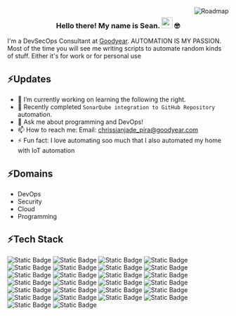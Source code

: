 <img align="right" src="https://api.roadmap.sh/v1-badge/tall/64c7ca428bda28d9914b5f6f?variant=dark" alt="Roadmap"/>

### <p align="center">  Hello there! My name is Sean. <img height="25px" src="https://github.com/chrissianpira/chrissianpira/assets/108297669/25761dc5-6662-449b-a3a2-ffb8ee5a84e4" /> 🤓</p>

I'm a DevSecOps Consultant at [Goodyear](https://github.com/goodyear). AUTOMATION IS MY PASSION. Most of the time you will see me writing scripts to automate random kinds of stuff. Either it's for work or for personal use

## ⚡Updates
- 🔭 I’m currently working on learning the following the right.
- 🌱 Recently completed `SonarQube integration to GitHub Repository` automation.
- 💬 Ask me about programming and DevOps!
- 📫 How to reach me: Email: chrissianjade_pira@goodyear.com
- ⚡ Fun fact: I love automating soo much that I also automated my home with IoT automation 

## ⚡Domains
- DevOps
- Security
- Cloud
- Programming
  
## ⚡Tech Stack
![Static Badge](https://img.shields.io/badge/git-red?style=for-the-badge&logo=git&logoColor=white)
![Static Badge](https://img.shields.io/badge/github-black?style=for-the-badge&logo=gitHUB&logoColor=white)
![Static Badge](https://img.shields.io/badge/linux-yellow?style=for-the-badge&logo=linux&logoColor=black)
![Static Badge](https://img.shields.io/badge/Microsoft%20Azure-%230078D4?style=for-the-badge&logo=microsoft%20azure&logoColor=white)
![Static Badge](https://img.shields.io/badge/Amazon%20AWS-orange?style=for-the-badge&logo=amazon%20aws&logoColor=white)
![Static Badge](https://img.shields.io/badge/github%20actions-white?style=for-the-badge&logo=github%20actions&logoColor=2088FF)
![Static Badge](https://img.shields.io/badge/Azure%20devops-%230078D7?style=for-the-badge&logo=Azure%20devops&logoColor=white)
![Static Badge](https://img.shields.io/badge/sonarqube-white?style=for-the-badge&logo=sonarqube&logoColor=4C9BD6)
![Static Badge](https://img.shields.io/badge/github%20advance%20security-black?style=for-the-badge&logo=github&logoColor=white)
![Static Badge](https://img.shields.io/badge/docker-0DB7ED?style=for-the-badge&logo=docker&logoColor=white)
![Static Badge](https://img.shields.io/badge/kubernetes-326CE5?style=for-the-badge&logo=kubernetes&logoColor=white)
![Static Badge](https://img.shields.io/badge/rancher-0075A8?style=for-the-badge&logo=rancher&logoColor=white)
![Static Badge](https://img.shields.io/badge/ansible-black?style=for-the-badge&logo=ansible&logoColor=white)
![Static Badge](https://img.shields.io/badge/terraform-5835CC?style=for-the-badge&logo=terraform&logoColor=white)
![Static Badge](https://img.shields.io/badge/prometheus-E6522C?style=for-the-badge&logo=prometheus&logoColor=white)
![Static Badge](https://img.shields.io/badge/grafana-F46800?style=for-the-badge&logo=grafana&logoColor=white)
![Static Badge](https://img.shields.io/badge/python-black?style=for-the-badge&logo=python&logoColor=3776AB)
![Static Badge](https://img.shields.io/badge/powershell-%235391FE?style=for-the-badge&logo=powershell&logoColor=white)
![Static Badge](https://img.shields.io/badge/selenium-%2343B02A?style=for-the-badge&logo=Selenium&logoColor=white)
![Static Badge](https://img.shields.io/badge/visual%20studio%20code-0078D4?style=for-the-badge&logo=visual%20studio%20code&logoColor=white)
![Static Badge](https://img.shields.io/badge/markdown-black?style=for-the-badge&logo=markdown&logoColor=white)
![Static Badge](https://img.shields.io/badge/postman-white?style=for-the-badge&logo=postman&logoColor=FF6C37)
![Static Badge](https://img.shields.io/badge/jira-0052CC?style=for-the-badge&logo=jira&logoColor=white)
![Static Badge](https://img.shields.io/badge/confluence-0052CC?style=for-the-badge&logo=confluence&logoColor=white)
![Static Badge](https://img.shields.io/badge/Servicenow-%23001211?style=for-the-badge&logo=Now&logoColor=63B6A2)
![Static Badge](https://img.shields.io/badge/yaml-%23CB171E?style=for-the-badge&logo=yaml&logoColor=white)

